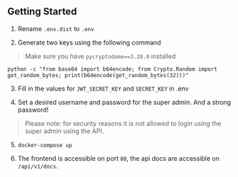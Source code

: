 ## Getting Started

1. Rename ```.env.dist``` to ```.env```

2. Generate two keys using the following command

> Make sure you have ```pycryptodome==3.20.0``` installed

```
python -c "from base64 import b64encode; from Crypto.Random import get_random_bytes; print(b64encode(get_random_bytes(32)))"
```

3. Fill in the values for ```JWT_SECRET_KEY``` and ```SECRET_KEY``` in .env

4. Set a desired username and password for the super admin. And a strong password!

> Please note: for security reasons it is not allowed to login using the super admin using the API.

5. ```docker-compose up```

6. The frontend is accessible on port ```80```, the api docs are accessible on ```/api/v1/docs```.
